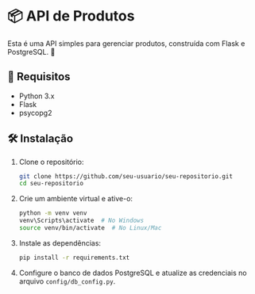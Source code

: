 # 📦 API de Produtos

Esta é uma API simples para gerenciar produtos, construída com Flask e PostgreSQL. 🐍

## 🚀 Requisitos

- Python 3.x
- Flask
- psycopg2

## 🛠️ Instalação

1. Clone o repositório:
    ```bash
    git clone https://github.com/seu-usuario/seu-repositorio.git
    cd seu-repositorio
    ```

2. Crie um ambiente virtual e ative-o:
    ```bash
    python -m venv venv
    venv\Scripts\activate  # No Windows
    source venv/bin/activate  # No Linux/Mac
    ```

3. Instale as dependências:
    ```bash
    pip install -r requirements.txt
    ```

4. Configure o banco de dados PostgreSQL e atualize as credenciais no arquivo `config/db_config.py`.


